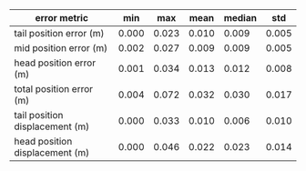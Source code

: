 | error metric                   |    min |    max |   mean |   median |    std |
|--------------------------------|--------|--------|--------|----------|--------|
| tail position error (m)        |  0.000 |  0.023 |  0.010 |    0.009 |  0.005 |
| mid position error (m)         |  0.002 |  0.027 |  0.009 |    0.009 |  0.005 |
| head position error (m)        |  0.001 |  0.034 |  0.013 |    0.012 |  0.008 |
| total position error (m)       |  0.004 |  0.072 |  0.032 |    0.030 |  0.017 |
| tail position displacement (m) |  0.000 |  0.033 |  0.010 |    0.006 |  0.010 |
| head position displacement (m) |  0.000 |  0.046 |  0.022 |    0.023 |  0.014 |
